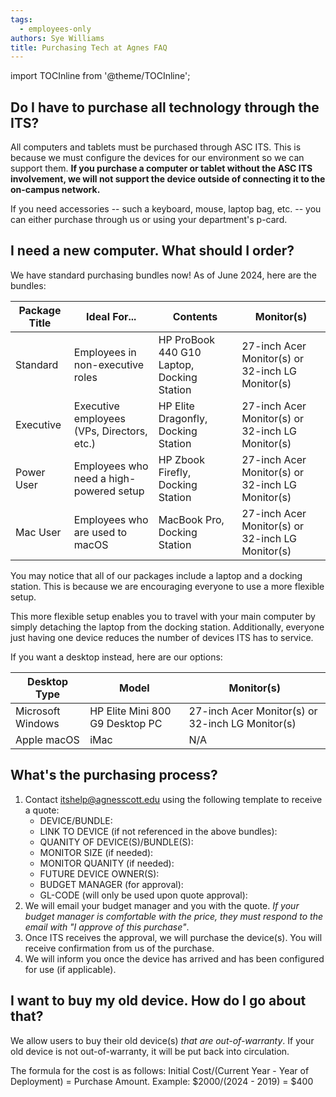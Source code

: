 ```yaml
---
tags:
  - employees-only
authors: Sye Williams
title: Purchasing Tech at Agnes FAQ
---
```



import TOCInline from '@theme/TOCInline';  
  
<TOCInline toc={toc} />

## Do I have to purchase all technology through the ITS?

All computers and tablets must be purchased through ASC ITS. This is because we must configure the devices for our environment so we can support them. **If you purchase a computer or tablet without the ASC ITS involvement, we will not support the device outside of connecting it to the on-campus network.**

If you need accessories -- such a keyboard, mouse, laptop bag, etc. -- you can either purchase through us or using your department's p-card. 

## I need a new computer. What should I order?

We have standard purchasing bundles now! As of June 2024, here are the bundles:

| Package Title | Ideal For...                               | Contents                                   | Monitor(s)                                       |
| ------------- | ------------------------------------------ | ------------------------------------------ | ------------------------------------------------ |
| Standard      | Employees in non-executive roles           | HP ProBook 440 G10 Laptop, Docking Station | 27-inch Acer Monitor(s) or 32-inch LG Monitor(s) |
| Executive     | Executive employees (VPs, Directors, etc.) | HP Elite Dragonfly, Docking Station        | 27-inch Acer Monitor(s) or 32-inch LG Monitor(s) |
| Power User    | Employees who need a high-powered setup    | HP Zbook Firefly, Docking Station          | 27-inch Acer Monitor(s) or 32-inch LG Monitor(s) |
| Mac User      | Employees who are used to macOS            | MacBook Pro, Docking Station               | 27-inch Acer Monitor(s) or 32-inch LG Monitor(s) |
You may notice that all of our packages include a laptop and a docking station. This is because we are encouraging everyone to use a more flexible setup.  

This more flexible setup enables you to travel with your main computer by simply detaching the laptop from the docking station. Additionally, everyone just having one device reduces the number of devices ITS has to service. 

If you want a desktop instead, here are our options:

| Desktop Type      | Model                           | Monitor(s)                                       |
| ----------------- | ------------------------------- | ------------------------------------------------ |
| Microsoft Windows | HP Elite Mini 800 G9 Desktop PC | 27-inch Acer Monitor(s) or 32-inch LG Monitor(s) |
| Apple macOS       | iMac                            | N/A                                              |

## What's the purchasing process?

1. Contact itshelp@agnesscott.edu using the following template to receive a quote:
	- DEVICE/BUNDLE:
	- LINK TO DEVICE (if not referenced in the above bundles):
	- QUANITY OF DEVICE(S)/BUNDLE(S):
	- MONITOR SIZE (if needed):
	- MONITOR QUANITY (if needed):
	- FUTURE DEVICE OWNER(S):
	- BUDGET MANAGER (for approval):
	- GL-CODE (will only be used upon quote approval):
2. We will email your budget manager and you with the quote. *If your budget manager is comfortable with the price, they must respond to the email with "I approve of this purchase"*.
3. Once ITS receives the approval, we will purchase the device(s). You will receive confirmation from us of the purchase.
4. We will inform you once the device has arrived and has been configured for use (if applicable).

## I want to buy my old device. How do I go about that?
We allow users to buy their old device(s) *that are out-of-warranty*. If your old device is not out-of-warranty, it will be put back into circulation.

The formula for the cost is as follows: Initial Cost/(Current Year - Year of Deployment) = Purchase Amount.  Example: $2000/(2024 - 2019) = $400